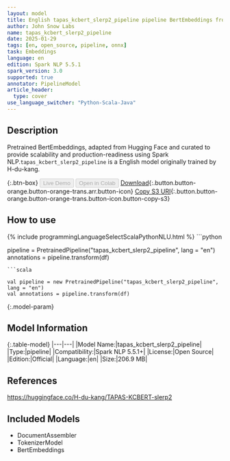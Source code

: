```yaml
---
layout: model
title: English tapas_kcbert_slerp2_pipeline pipeline BertEmbeddings from H-du-kang
author: John Snow Labs
name: tapas_kcbert_slerp2_pipeline
date: 2025-01-29
tags: [en, open_source, pipeline, onnx]
task: Embeddings
language: en
edition: Spark NLP 5.5.1
spark_version: 3.0
supported: true
annotator: PipelineModel
article_header:
  type: cover
use_language_switcher: "Python-Scala-Java"
---
```


## Description

Pretrained BertEmbeddings, adapted from Hugging Face and curated to provide scalability and production-readiness using Spark NLP.`tapas_kcbert_slerp2_pipeline` is a English model originally trained by H-du-kang.

{:.btn-box}
<button class="button button-orange" disabled>Live Demo</button>
<button class="button button-orange" disabled>Open in Colab</button>
[Download](https://s3.amazonaws.com/auxdata.johnsnowlabs.com/public/models/tapas_kcbert_slerp2_pipeline_en_5.5.1_3.0_1738120252274.zip){:.button.button-orange.button-orange-trans.arr.button-icon}
[Copy S3 URI](s3://auxdata.johnsnowlabs.com/public/models/tapas_kcbert_slerp2_pipeline_en_5.5.1_3.0_1738120252274.zip){:.button.button-orange.button-orange-trans.button-icon.button-copy-s3}

## How to use



<div class="tabs-box" markdown="1">
{% include programmingLanguageSelectScalaPythonNLU.html %}
```python

pipeline = PretrainedPipeline("tapas_kcbert_slerp2_pipeline", lang = "en")
annotations =  pipeline.transform(df)   

```
```scala

val pipeline = new PretrainedPipeline("tapas_kcbert_slerp2_pipeline", lang = "en")
val annotations = pipeline.transform(df)

```
</div>

{:.model-param}
## Model Information

{:.table-model}
|---|---|
|Model Name:|tapas_kcbert_slerp2_pipeline|
|Type:|pipeline|
|Compatibility:|Spark NLP 5.5.1+|
|License:|Open Source|
|Edition:|Official|
|Language:|en|
|Size:|206.9 MB|

## References

https://huggingface.co/H-du-kang/TAPAS-KCBERT-slerp2

## Included Models

- DocumentAssembler
- TokenizerModel
- BertEmbeddings